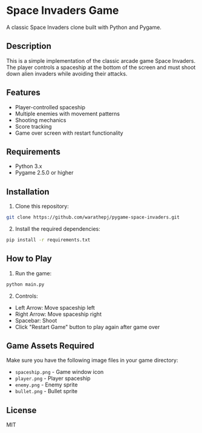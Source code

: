 # Space Invaders Game

A classic Space Invaders clone built with Python and Pygame.

## Description

This is a simple implementation of the classic arcade game Space Invaders. The player controls a spaceship at the bottom of the screen and must shoot down alien invaders while avoiding their attacks.

## Features

- Player-controlled spaceship
- Multiple enemies with movement patterns
- Shooting mechanics
- Score tracking
- Game over screen with restart functionality

## Requirements

- Python 3.x
- Pygame 2.5.0 or higher

## Installation

1. Clone this repository:

```bash
git clone https://github.com/warathepj/pygame-space-invaders.git
```

2. Install the required dependencies:

```bash
pip install -r requirements.txt
```

## How to Play

1. Run the game:

```bash
python main.py
```

2. Controls:

- Left Arrow: Move spaceship left
- Right Arrow: Move spaceship right
- Spacebar: Shoot
- Click "Restart Game" button to play again after game over

## Game Assets Required

Make sure you have the following image files in your game directory:

- `spaceship.png` - Game window icon
- `player.png` - Player spaceship
- `enemy.png` - Enemy sprite
- `bullet.png` - Bullet sprite

## License

MIT
